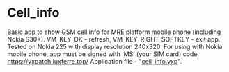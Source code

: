 # Cell_info
Basic app to show GSM cell info for MRE platform mobile phone (including Nokia S30+). VM_KEY_OK - refresh, VM_KEY_RIGHT_SOFTKEY - exit app. Tested on Nokia 225 with display resolution 240x320. For using with Nokia mobile phone, app must be signed with IMSI (your SIM card) code.
https://vxpatch.luxferre.top/
Application file - "[cell_info.vxp](https://github.com/RDZDX/cell_info/blob/main/cell_info.vxp?raw=true)".
